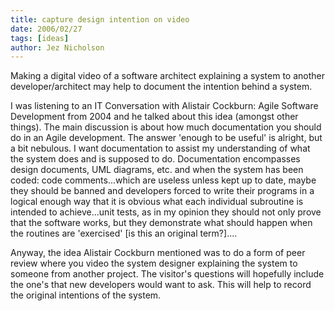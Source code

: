```yaml
---
title: capture design intention on video
date: 2006/02/27
tags: [ideas]
author: Jez Nicholson
---
```

Making a digital video of a software architect explaining a system to another developer/architect may help to document the intention behind a system.

I was listening to an IT Conversation with Alistair Cockburn: Agile Software Development from 2004 and he talked about this idea (amongst other things). The main discussion is about how much documentation you should do in an Agile development. The answer 'enough to be useful' is alright, but a bit nebulous. I want documentation to assist my understanding of what the system does and is supposed to do. Documentation encompasses design documents, UML diagrams, etc. and when the system has been coded: code comments...which are useless unless kept up to date, maybe they should be banned and developers forced to write their programs in a logical enough way that it is obvious what each individual subroutine is intended to achieve...unit tests, as in my opinion they should not only prove that the software works, but they demonstrate what should happen when the routines are 'exercised' [is this an original term?]....

Anyway, the idea Alistair Cockburn mentioned was to do a form of peer review where you video the system designer explaining the system to someone from another project. The visitor's questions will hopefully include the one's that new developers would want to ask. This will help to record the original intentions of the system.
